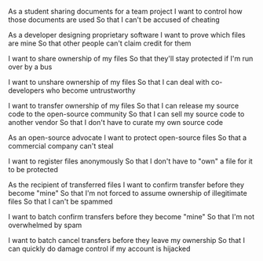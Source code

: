 As a student sharing documents for a team project
  I want to control how those documents are used
    So that I can't be accused of cheating

As a developer designing proprietary software
  I want to prove which files are mine
    So that other people can't claim credit for them

  I want to share ownership of my files
    So that they'll stay protected if I'm run over by a bus

  I want to unshare ownership of my files
    So that I can deal with co-developers who become untrustworthy

  I want to transfer ownership of my files
    So that I can release my source code to the open-source community
    So that I can sell my source code to another vendor
    So that I don't have to curate my own source code

As an open-source advocate
  I want to protect open-source files
    So that a commercial company can't steal

  I want to register files anonymously
    So that I don't have to "own" a file for it to be protected

As the recipient of transferred files
  I want to confirm transfer before they become "mine"
    So that I'm not forced to assume ownership of illegitimate files
    So that I can't be spammed

  I want to batch confirm transfers before they become "mine"
    So that I'm not overwhelmed by spam

  I want to batch cancel transfers before they leave my ownership
    So that I can quickly do damage control if my account is hijacked
